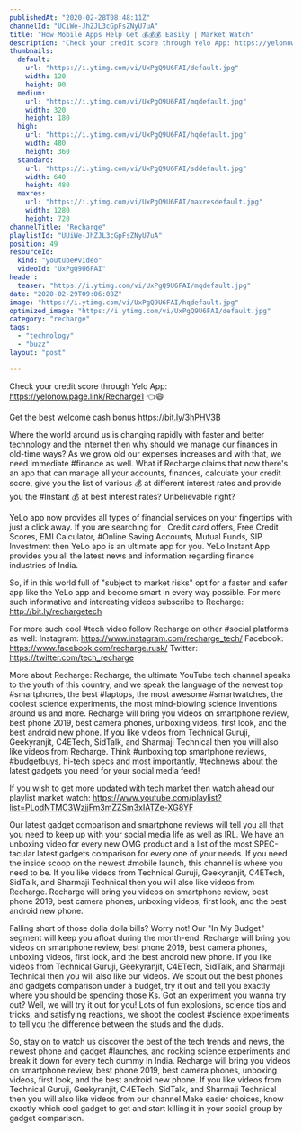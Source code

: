 ```yaml
---
publishedAt: "2020-02-28T08:48:11Z"
channelId: "UCiWe-JhZJL3cGpFsZNyU7uA"
title: "How Mobile Apps Help Get 💰💰💰 Easily | Market Watch"
description: "Check your credit score through Yelo App: https://yelonow.page.link/Recharge1 👈😄\n\nGet the best welcome cash bonus https://bit.ly/3hPHV3B\n\nWhere the world around us is changing rapidly with faster and better technology and the internet then why should we manage our finances in old-time ways? As we grow old our expenses increases and with that, we need immediate #finance as well.  What if Recharge claims that now there's an app that can manage all your accounts, finances, calculate your credit score, give you the list of various 💰 at different interest rates and provide you the #Instant 💰 at best interest rates? Unbelievable right?\n\nYeLo app now provides all types of financial services on your fingertips with just a click away. If you are searching for , Credit card offers, Free Credit Scores, EMI Calculator, #Online Saving Accounts, Mutual Funds, SIP Investment then YeLo app is an ultimate app for you. YeLo Instant App provides you all the latest news and information regarding finance industries of India.\n\nSo, if in this world full of \"subject to market risks\" opt for a faster and safer app like the YeLo app and become smart in every way possible. For more such informative and interesting videos subscribe to Recharge: http://bit.ly/rechargetech\n\nFor more such cool #tech video follow Recharge on other #social platforms as well: Instagram: https://www.instagram.com/recharge_tech/ Facebook: https://www.facebook.com/recharge.rusk/ Twitter: https://twitter.com/tech_recharge\n\nMore about Recharge: Recharge, the ultimate YouTube tech channel speaks to the youth of this country, and we speak the language of the newest top #smartphones, the best #laptops, the most awesome #smartwatches, the coolest science experiments, the most mind-blowing science inventions around us and more. Recharge will bring you videos on smartphone review, best phone 2019, best camera phones, unboxing videos, first look, and the best android new phone. If you like videos from Technical Guruji, Geekyranjit, C4ETech, SidTalk, and Sharmaji Technical then you will also like videos from Recharge. Think #unboxing top smartphone reviews, #budgetbuys, hi-tech specs and most importantly, #technews about the latest gadgets you need for your social media feed!\n\nIf you wish to get more updated with tech market then watch ahead our playlist market watch: https://www.youtube.com/playlist?list=PLodNTMC3WzjjFm3mZZSm3xIATZe-XG8YF\n\nOur latest gadget comparison and smartphone reviews will tell you all that you need to keep up with your social media life as well as IRL. We have an unboxing video for every new OMG product and a list of the most SPEC-tacular latest gadgets comparison for every one of your needs. If you need the inside scoop on the newest #mobile launch, this channel is where you need to be. If you like videos from Technical Guruji, Geekyranjit, C4ETech, SidTalk, and Sharmaji Technical then you will also like videos from Recharge. Recharge will bring you videos on smartphone review, best phone 2019, best camera phones, unboxing videos, first look, and the best android new phone.\n\nFalling short of those dolla dolla bills? Worry not! Our \"In My Budget\" segment will keep you afloat during the month-end. Recharge will bring you videos on smartphone review, best phone 2019, best camera phones, unboxing videos, first look, and the best android new phone. If you like videos from Technical Guruji, Geekyranjit, C4ETech, SidTalk, and Sharmaji Technical then you will also like our videos. We scout out the best phones and gadgets comparison under a budget, try it out and tell you exactly where you should be spending those Ks. Got an experiment you wanna try out? Well, we will try it out for you! Lots of fun explosions, science tips and tricks, and satisfying reactions, we shoot the coolest #science experiments to tell you the difference between the studs and the duds.\n\nSo, stay on to watch us discover the best of the tech trends and news, the newest phone and gadget #launches, and rocking science experiments and break it down for every tech dummy in India. Recharge will bring you videos on smartphone review, best phone 2019, best camera phones, unboxing videos, first look, and the best android new phone. If you like videos from Technical Guruji, Geekyranjit, C4ETech, SidTalk, and Sharmaji Technical then you will also like videos from our channel Make easier choices, know exactly which cool gadget to get and start killing it in your social group by gadget comparison."
thumbnails:
  default:
    url: "https://i.ytimg.com/vi/UxPgQ9U6FAI/default.jpg"
    width: 120
    height: 90
  medium:
    url: "https://i.ytimg.com/vi/UxPgQ9U6FAI/mqdefault.jpg"
    width: 320
    height: 180
  high:
    url: "https://i.ytimg.com/vi/UxPgQ9U6FAI/hqdefault.jpg"
    width: 480
    height: 360
  standard:
    url: "https://i.ytimg.com/vi/UxPgQ9U6FAI/sddefault.jpg"
    width: 640
    height: 480
  maxres:
    url: "https://i.ytimg.com/vi/UxPgQ9U6FAI/maxresdefault.jpg"
    width: 1280
    height: 720
channelTitle: "Recharge"
playlistId: "UUiWe-JhZJL3cGpFsZNyU7uA"
position: 49
resourceId:
  kind: "youtube#video"
  videoId: "UxPgQ9U6FAI"
header:
  teaser: "https://i.ytimg.com/vi/UxPgQ9U6FAI/mqdefault.jpg"
date: "2020-02-29T09:06:08Z"
image: "https://i.ytimg.com/vi/UxPgQ9U6FAI/hqdefault.jpg"
optimized_image: "https://i.ytimg.com/vi/UxPgQ9U6FAI/default.jpg"
category: "recharge"
tags:
  - "technology"
  - "buzz"
layout: "post"

---
```

Check your credit score through Yelo App: https://yelonow.page.link/Recharge1 👈😄

Get the best welcome cash bonus https://bit.ly/3hPHV3B

Where the world around us is changing rapidly with faster and better technology and the internet then why should we manage our finances in old-time ways? As we grow old our expenses increases and with that, we need immediate #finance as well.  What if Recharge claims that now there's an app that can manage all your accounts, finances, calculate your credit score, give you the list of various 💰 at different interest rates and provide you the #Instant 💰 at best interest rates? Unbelievable right?

YeLo app now provides all types of financial services on your fingertips with just a click away. If you are searching for , Credit card offers, Free Credit Scores, EMI Calculator, #Online Saving Accounts, Mutual Funds, SIP Investment then YeLo app is an ultimate app for you. YeLo Instant App provides you all the latest news and information regarding finance industries of India.

So, if in this world full of "subject to market risks" opt for a faster and safer app like the YeLo app and become smart in every way possible. For more such informative and interesting videos subscribe to Recharge: http://bit.ly/rechargetech

For more such cool #tech video follow Recharge on other #social platforms as well: Instagram: https://www.instagram.com/recharge_tech/ Facebook: https://www.facebook.com/recharge.rusk/ Twitter: https://twitter.com/tech_recharge

More about Recharge: Recharge, the ultimate YouTube tech channel speaks to the youth of this country, and we speak the language of the newest top #smartphones, the best #laptops, the most awesome #smartwatches, the coolest science experiments, the most mind-blowing science inventions around us and more. Recharge will bring you videos on smartphone review, best phone 2019, best camera phones, unboxing videos, first look, and the best android new phone. If you like videos from Technical Guruji, Geekyranjit, C4ETech, SidTalk, and Sharmaji Technical then you will also like videos from Recharge. Think #unboxing top smartphone reviews, #budgetbuys, hi-tech specs and most importantly, #technews about the latest gadgets you need for your social media feed!

If you wish to get more updated with tech market then watch ahead our playlist market watch: https://www.youtube.com/playlist?list=PLodNTMC3WzjjFm3mZZSm3xIATZe-XG8YF

Our latest gadget comparison and smartphone reviews will tell you all that you need to keep up with your social media life as well as IRL. We have an unboxing video for every new OMG product and a list of the most SPEC-tacular latest gadgets comparison for every one of your needs. If you need the inside scoop on the newest #mobile launch, this channel is where you need to be. If you like videos from Technical Guruji, Geekyranjit, C4ETech, SidTalk, and Sharmaji Technical then you will also like videos from Recharge. Recharge will bring you videos on smartphone review, best phone 2019, best camera phones, unboxing videos, first look, and the best android new phone.

Falling short of those dolla dolla bills? Worry not! Our "In My Budget" segment will keep you afloat during the month-end. Recharge will bring you videos on smartphone review, best phone 2019, best camera phones, unboxing videos, first look, and the best android new phone. If you like videos from Technical Guruji, Geekyranjit, C4ETech, SidTalk, and Sharmaji Technical then you will also like our videos. We scout out the best phones and gadgets comparison under a budget, try it out and tell you exactly where you should be spending those Ks. Got an experiment you wanna try out? Well, we will try it out for you! Lots of fun explosions, science tips and tricks, and satisfying reactions, we shoot the coolest #science experiments to tell you the difference between the studs and the duds.

So, stay on to watch us discover the best of the tech trends and news, the newest phone and gadget #launches, and rocking science experiments and break it down for every tech dummy in India. Recharge will bring you videos on smartphone review, best phone 2019, best camera phones, unboxing videos, first look, and the best android new phone. If you like videos from Technical Guruji, Geekyranjit, C4ETech, SidTalk, and Sharmaji Technical then you will also like videos from our channel Make easier choices, know exactly which cool gadget to get and start killing it in your social group by gadget comparison.